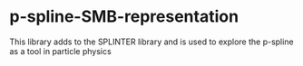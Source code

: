 # p-spline-SMB-representation
This library adds to the SPLINTER library and is used to explore the p-spline as a tool in particle physics
